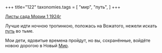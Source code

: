 +++
title="122"
taxonomies.tags = [
 "мир",
 "путь",
]
+++

[Листы сада Мории 1 1924г](/agni/1924)

Лучше идти ночною тропинкою, положась на Вожатого, нежели искать [путь](/tags/путь) во тьме.   

Мои дети, ядовитые времена пройдут, но вы, сохранённые, войдёте новою дорогою в Новый [Мир](/tags/мир).   

